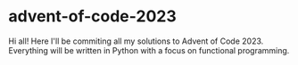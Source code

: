 # advent-of-code-2023

Hi all! Here I'll be commiting all my solutions to Advent of Code 2023. Everything will be written in Python with a focus on functional programming.